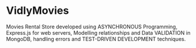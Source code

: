# VidlyMovies
Movies Rental Store developed using ASYNCHRONOUS Programming, Express.js for web servers, Modelling relationships and Data VALIDATION in MongoDB, handling errors and TEST-DRIVEN DEVELOPMENT techniques.
